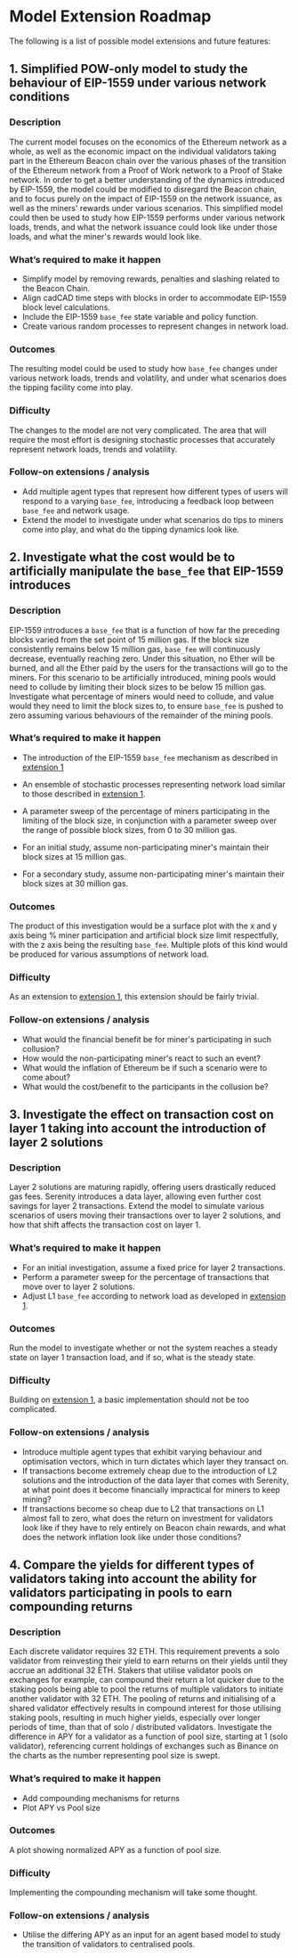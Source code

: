 # Model Extension Roadmap

The following is a list of possible model extensions and future features:

## 1. Simplified POW-only model to study the behaviour of EIP-1559 under various network conditions

### Description

The current model focuses on the economics of the Ethereum network as a whole,
as well as the economic impact on the individual validators taking part in the Ethereum Beacon chain
over the various phases of the transition of the Ethereum network from a Proof of Work network to a Proof of Stake network.
In order to get a better understanding of the dynamics introduced by EIP-1559,
the model could be modified to disregard the Beacon chain, and to focus purely on the impact of EIP-1559 on the network issuance, as well as the miners' rewards under various scenarios. 
This simplified model could then be used to study how EIP-1559 performs under various network loads, trends, and what the network issuance could look like under those loads, and what the miner's rewards would look like.

### What’s required to make it happen

* Simplify model by removing rewards, penalties and slashing related to the Beacon Chain.
* Align cadCAD time steps with blocks in order to accommodate EIP-1559 block level calculations.
* Include the EIP-1559 `base_fee` state variable and policy function.
* Create various random processes to represent changes in network load.

### Outcomes

The resulting model could be used to study how `base_fee` changes under various network loads, trends and volatility, and under what scenarios does the tipping facility come into play.

### Difficulty

The changes to the model are not very complicated. The area that will require the most effort is designing stochastic processes that accurately represent network loads, trends and volatility.

### Follow-on extensions / analysis

* Add multiple agent types that represent how different types of users will respond to a varying `base_fee`, introducing a feedback loop between `base_fee` and network usage.
* Extend the model to investigate under what scenarios do tips to miners come into play, and what do the tipping dynamics look like.

## 2. Investigate what the cost would be to artificially manipulate the `base_fee` that EIP-1559 introduces

### Description

EIP-1559 introduces a `base_fee` that is a function of how far the preceding blocks varied from the set point of 15 million gas. If the block size consistently remains below 15 million gas, `base_fee` will continuously decrease, eventually reaching zero. Under this situation, no Ether will be burned, and all the Ether paid by the users for the transactions will go to the miners.
For this scenario to be artificially introduced, mining pools would need to collude by limiting their block sizes to be below 15 million gas. 
Investigate what percentage of miners would need to collude, and value would they need to limit the block sizes to, to ensure `base_fee` is pushed to zero assuming various behaviours of the remainder of the mining pools.

### What’s required to make it happen

* The introduction of the EIP-1559 `base_fee` mechanism as described in [extension 1](#1-Simplified-POW-only-model-to-study-the-behaviour-of-EIP-1559)
* An ensemble of stochastic processes representing network load similar to those described in [extension 1](#1-Simplified-POW-only-model-to-study-the-behaviour-of-EIP-1559).

* A parameter sweep of the percentage of miners participating in the limiting of the block size, in conjunction with a parameter sweep over the range of possible block sizes, from 0 to 30 million gas.
* For an initial study, assume non-participating miner's maintain their block sizes at 15 million gas.
* For a secondary study, assume non-participating miner's maintain their block sizes at 30 million gas.

### Outcomes

The product of this investigation would be a surface plot with the x and y axis being % miner participation and artificial block size limit respectfully, with the z axis being the resulting `base_fee`. Multiple plots of this kind would be produced for various assumptions of network load.

### Difficulty

As an extension to [extension 1](#1-Simplified-POW-only-model-to-study-the-behaviour-of-EIP-1559), this extension should be fairly trivial.

### Follow-on extensions / analysis

* What would the financial benefit be for miner's participating in such collusion?
* How would the non-participating miner's react to such an event?
* What would the inflation of Ethereum be if such a scenario were to come about?
* What would the cost/benefit to the participants in the collusion be?

## 3. Investigate the effect on transaction cost on layer 1 taking into account the introduction of layer 2 solutions

### Description

Layer 2 solutions are maturing rapidly, offering users drastically reduced gas fees. Serenity introduces a data layer, allowing even further cost savings for layer 2 transactions. Extend the model to simulate various scenarios of users moving their transactions over to layer 2 solutions, and how that shift affects the transaction cost on layer 1.

### What’s required to make it happen

* For an initial investigation, assume a fixed price for layer 2 transactions.
* Perform a parameter sweep for the percentage of transactions that move over to layer 2 solutions.
* Adjust L1 `base_fee` according to network load as developed in [extension 1](#1-Simplified-POW-only-model-to-study-the-behaviour-of-EIP-1559).

### Outcomes

Run the model to investigate whether or not the system reaches a steady state on layer 1 transaction load, and if so, what is the steady state.

### Difficulty

Building on [extension 1](#1-Simplified-POW-only-model-to-study-the-behaviour-of-EIP-1559), a basic implementation should not be too complicated.

### Follow-on extensions / analysis

* Introduce multiple agent types that exhibit varying behaviour and optimisation vectors, which in turn dictates which layer they transact on.
* If transactions become extremely cheap due to the introduction of L2 solutions and the introduction of the data layer that comes with Serenity, at what point does it become financially impractical for miners to keep mining?
* If transactions become so cheap due to L2 that transactions on L1 almost fall to zero, what does the return on investment for validators look like if they have to rely entirely on Beacon chain rewards, and what does the network inflation look like under those conditions?

## 4. Compare the yields for different types of validators taking into account the ability for validators participating in pools to earn compounding returns

### Description

Each discrete validator requires 32 ETH. This requirement prevents a solo validator from reinvesting their yield to earn returns on their yields until they accrue an additional 32 ETH. Stakers that utilise validator pools on exchanges for example, can compound their return a lot quicker due to the staking pools being able to pool the returns of multiple validators to initiate another validator with 32 ETH. The pooling of returns and initialising of a shared validator effectively results in compound interest for those utilising staking pools, resulting in much higher yields, especially over longer periods of time, than that of solo / distributed validators.
Investigate the difference in APY for a validator as a function of pool size, starting at 1 (solo validator), referencing current holdings of exchanges such as Binance on the charts as the number representing pool size is swept.

### What’s required to make it happen

* Add compounding mechanisms for returns
* Plot APY vs Pool size

### Outcomes

A plot showing normalized APY as a function of pool size.

### Difficulty

Implementing the compounding mechanism will take some thought.

### Follow-on extensions / analysis

* Utilise the differing APY as an input for an agent based model to study the transition of validators to centralised pools.
